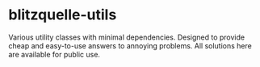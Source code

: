 blitzquelle-utils
=================

Various utility classes with minimal dependencies.  Designed to provide cheap
and easy-to-use answers to annoying problems.  All solutions here are available
for public use.